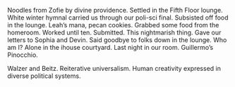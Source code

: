 Noodles from Zofie by divine providence. Settled in the Fifth Floor lounge. White winter hymnal carried us through our poli-sci final. Subsisted off food in the lounge. Leah’s mana, pecan cookies. Grabbed some food from the homeroom. Worked until ten. Submitted. This nightmarish thing. Gave our letters to Sophia and Devin. Said goodbye to folks down in the lounge. Who am I? Alone in the ihouse courtyard. Last night in our room. Guillermo’s Pinocchio.

Walzer and Beitz. Reiterative universalism. Human creativity expressed in diverse political systems.
